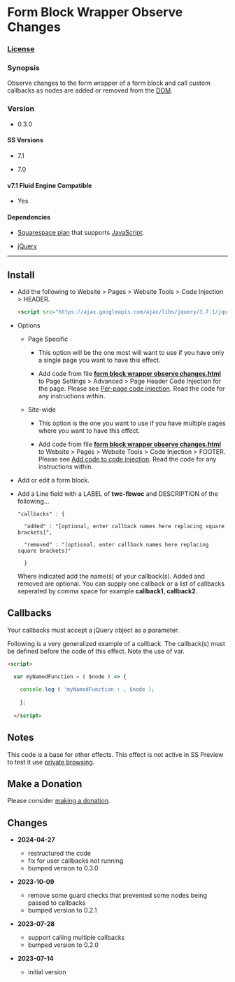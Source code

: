 # Form Block Wrapper Observe Changes

### [License][1]

### Synopsis

Observe changes to the form wrapper of a form block and call custom callbacks as
nodes are added or removed from the [DOM][2].

### Version

  * 0.3.0

#### SS Versions

  * 7.1
  
  * 7.0

#### v7.1 Fluid Engine Compatible

  * Yes

#### Dependencies

  * [Squarespace plan][3] that supports [JavaScript][4].
  
  * [jQuery][5]

---

## Install

* Add the following to Website > Pages > Website Tools > Code Injection >
  HEADER.
  
  ```html
  <script src="https://ajax.googleapis.com/ajax/libs/jquery/3.7.1/jquery.min.js"></script>
  ```
  
* Options

  * Page Specific
  
    * This option will be the one most will want to use if you have only a
      single page you want to have this effect.
      
    * Add code from file **[form block wrapper observe changes.html][6]** to
      Page Settings > Advanced > Page Header Code Injection for the page. Please
      see [Per-page code injection][7]. Read the code for any instructions
      within.
      
  * Site-wide
  
    * This option is the one you want to use if you have multiple pages where
      you want to have this effect.
      
    * Add code from file **[form block wrapper observe changes.html][6]** to
      Website > Pages > Website Tools > Code Injection > FOOTER. Please see [Add
      code to code injection][8]. Read the code for any instructions within.
      
* Add or edit a form block.

* Add a Line field with a LABEL of **twc-fbwoc** and DESCRIPTION of the
  following...
  
  ```
  "callbacks" : {
  
    "added" : "[optional, enter callback names here replacing square brackets]",
    
    "removed" : "[optional, enter callback names here replacing square brackets]"
    
    }
  ```
  
  Where indicated add the name(s) of your callback(s). Added and removed are
  optional. You can supply one callback or a list of callbacks seperated by
  comma space for example **callback1, callback2**.

## Callbacks

Your callbacks must accept a jQuery object as a parameter.

Following is a very generalized example of a callback. The callback(s) must be
defined before the code of this effect. Note the use of var.

```html
<script>

  var myNamedFunction = ( $node ) => {
  
    console.log ( 'myNamedFunction : , $node );
    
    };
    
  </script>
```

## Notes

This code is a base for other effects. This effect is not active in SS Preview
to test it use [private browsing][9].

## Make a Donation

Please consider [making a donation][10].

## Changes

* **2024-04-27**

  * restructured the code
  * fix for user callbacks not running
  * bumped version to 0.3.0
  
* **2023-10-09**

  * remove some guard checks that prevented some nodes being passed to callbacks
  * bumped version to 0.2.1
  
* **2023-07-28**

  * support calling multiple callbacks
  * bumped version to 0.2.0
  
* **2023-07-14**

  * initial version

[1]: https://github.com/tomsWebConsulting/twcsl/blob/main/LICENSE.txt#L1
[2]: https://developer.mozilla.org/en-US/docs/Web/API/Document_Object_Model
[3]: https://www.squarespace.com/pricing
[4]: https://en.wikipedia.org/wiki/JavaScript
[5]: https://jquery.com/
[6]: form%20block%20wrapper%20observe%20changes.html#L1
[7]: https://support.squarespace.com/hc/en-us/articles/205815908-Using-code-injection#toc-per-page-code-injection
[8]: https://support.squarespace.com/hc/en-us/articles/205815908-Using-code-injection#toc-add-code-to-code-injection
[9]: https://support.squarespace.com/hc/en-us/articles/207099587-Using-private-browsing-or-incognito-mode
[10]: https://github.com/tomsWebConsulting/twcsl#make-a-donation
